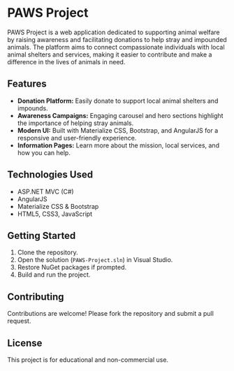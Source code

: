 # PAWS Project

PAWS Project is a web application dedicated to supporting animal welfare by raising awareness and facilitating donations to help stray and impounded animals. The platform aims to connect compassionate individuals with local animal shelters and services, making it easier to contribute and make a difference in the lives of animals in need.

## Features

- **Donation Platform:** Easily donate to support local animal shelters and impounds.
- **Awareness Campaigns:** Engaging carousel and hero sections highlight the importance of helping stray animals.
- **Modern UI:** Built with Materialize CSS, Bootstrap, and AngularJS for a responsive and user-friendly experience.
- **Information Pages:** Learn more about the mission, local services, and how you can help.

## Technologies Used

- ASP.NET MVC (C#)
- AngularJS
- Materialize CSS & Bootstrap
- HTML5, CSS3, JavaScript

## Getting Started

1. Clone the repository.
2. Open the solution (`PAWS-Project.sln`) in Visual Studio.
3. Restore NuGet packages if prompted.
4. Build and run the project.

## Contributing

Contributions are welcome! Please fork the repository and submit a pull request.

## License

This project is for educational and non-commercial use.
